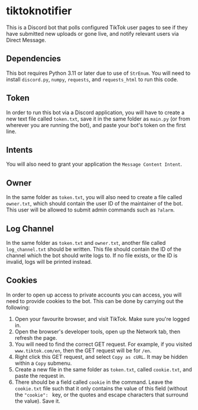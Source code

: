 # tiktoknotifier
This is a Discord bot that polls configured TikTok user pages to see if they have submitted new uploads or gone live, and notify relevant users via Direct Message.

## Dependencies
This bot requires Python 3.11 or later due to use of `StrEnum`.
You will need to install `discord.py`, `numpy`, `requests`, and `requests_html` to run this code.

## Token
In order to run this bot via a Discord application, you will have to create a new text file called `token.txt`, save it in the same folder as `main.py` (or from wherever you are running the bot), and paste your bot's token on the first line.

## Intents
You will also need to grant your application the `Message Content Intent`.

## Owner
In the same folder as `token.txt`, you will also need to create a file called `owner.txt`, which should contain the user ID of the maintainer of the bot. This user will be allowed to submit admin commands such as `?alarm`.

## Log Channel
In the same folder as `token.txt` and `owner.txt`, another file called `log_channel.txt` should be written. This file should contain the ID of the channel which the bot should write logs to. If no file exists, or the ID is invalid, logs will be printed instead.

## Cookies
In order to open up access to private accounts you can access, you will need to provide cookies to the bot. This can be done by carrying out the following:

1. Open your favourite browser, and visit TikTok. Make sure you're logged in.
2. Open the browser's developer tools, open up the Network tab, then refresh the page.
3. You will need to find the correct GET request. For example, if you visited `www.tiktok.com/en`, then the GET request will be for `/en`.
4. Right click this GET request, and select `Copy as cURL`. It may be hidden within a `Copy` submenu.
5. Create a new file in the same folder as `token.txt`, called `cookie.txt`, and paste the request in.
6. There should be a field called `cookie` in the command. Leave the `cookie.txt` file such that it only contains the value of this field (without the `"cookie": ` key, or the quotes and escape characters that surround the value). Save it.
